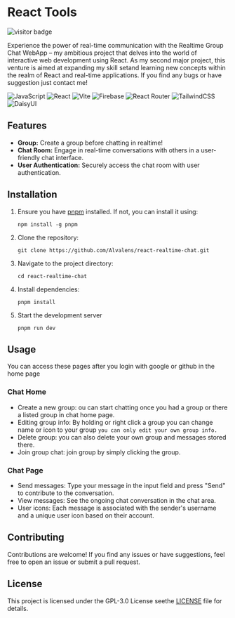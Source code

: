 # React Tools

![visitor badge](https://visitor-badge.laobi.icu/badge?page_id=re.visitor-badge)

Experience the power of real-time communication with the Realtime Group Chat WebApp – my ambitious project that delves into the world of interactive web development using React. As my second major project, this venture is aimed at expanding my skill setand learning new concepts within the realm of React and real-time applications. If you find any bugs or have suggestion just contact me!

![JavaScript](https://img.shields.io/badge/javascript-%23323330.svg?style=for-the-badge&logo=javascript&logoColor=%23F7DF1E) ![React](https://img.shields.io/badge/react-%2320232a.svg?style=for-the-badge&logo=react&logoColor=%2361DAFB) ![Vite](https://img.shields.io/badge/vite-%23646CFF.svg?style=for-the-badge&logo=vite&logoColor=white) ![Firebase](https://img.shields.io/badge/firebase-%23039BE5.svg?style=for-the-badge&logo=firebase) ![React Router](https://img.shields.io/badge/React_Router-CA4245?style=for-the-badge&logo=react-router&logoColor=white) ![TailwindCSS](https://img.shields.io/badge/tailwindcss-%2338B2AC.svg?style=for-the-badge&logo=tailwind-css&logoColor=white) ![DaisyUI](https://img.shields.io/badge/daisyui-5A0EF8?style=for-the-badge&logo=daisyui&logoColor=white)

## Features

* **Group:** Create a group before chatting in realtime!
* **Chat Room:** Engage in real-time conversations with others in a user-friendly chat interface.
* **User Authentication:** Securely access the chat room with user authentication.

## Installation

1. Ensure you have [pnpm](https://pnpm.io/) installed. If not, you can install it using:

   ```shell
   npm install -g pnpm
   ```
2. Clone the repository:

   ```shell
   git clone https://github.com/Alvalens/react-realtime-chat.git
   ```
3. Navigate to the project directory:

   ```shell
   cd react-realtime-chat
   ```
4. Install dependencies:

   ```
   pnpm install
   ```
5. Start the development server

   ```shell
   pnpm run dev
   ```

## Usage

You can access these pages after you login with google or github in the home page

### Chat Home

* Create a new group: ou can start chatting once you had a group or there a listed group in chat home page.
* Editing group info: By holding or right click a group you can change name or icon to your group `you can only edit your own group info.`
* Delete group: you can also delete your own group and messages stored there.
* Join group chat: join group by simply clicking the group.

### Chat Page

* Send messages: Type your message in the input field and press "Send" to contribute to the conversation.
* View messages: See the ongoing chat conversation in the chat area.
* User icons: Each message is associated with the sender's username and a unique user icon based on their account.

## Contributing

Contributions are welcome! If you find any issues or have suggestions, feel free to open an issue or submit a pull request.

## License

This project is licensed under the GPL-3.0 License seethe [LICENSE](LICENSE) file for details.
